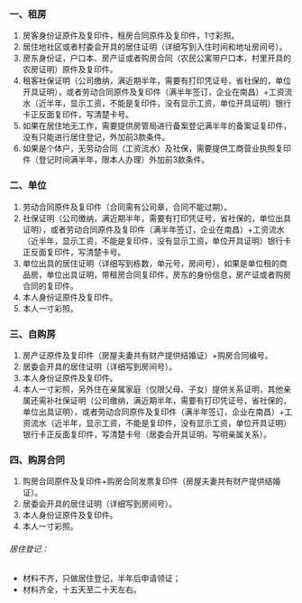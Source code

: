 ### 一、租房
1. 房客身份证原件及复印件，租房合同原件及复印件，1寸彩照。
2. 居住地社区或者村委会开具的居住证明（详细写到入住时间和地址房间号）。
3. 房东身份证，户口本、房产证或者购房合同（农民公寓带户口本，村里开具的农房证明）原件及复印件。
4. 租客社保证明（公司缴纳，满近期半年，需要有打印凭证号，省社保的，单位开具证明），或者劳动合同原件及复印件（满半年签订，企业在南昌）+工资流水（近半年，显示工资，不能是复印件，没有显示工资，单位开具证明）银行卡正反面复印件，写清楚卡号。
5. 如果在居住地无工作，需要提供房管局进行备案登记满半年的备案证复印件，没有只能进行居住登记，外加前3款条件。
6. 如果是个体户，无劳动合同（工资流水）及社保，需要提供工商营业执照复印件（登记时间满半年，限本人办理）外加前3款条件。

### 二、单位
1. 劳动合同原件及复印件（合同需有公司章，合同不能过期）。
2. 社保证明（公司缴纳，满近期半年，需要有打印凭证号，省社保的，单位出具证明），或者劳动合同原件及复印件（满半年签订，企业在南昌）+工资流水（近半年，显示工资，不能是复印件，没有显示工资，单位开具证明）银行卡正反面复印件，写清楚卡号。
3. 单位出具的居住证明（详细写到栋数，单元号，房间号），如果是单位租的商品房，单位出具证明，带租房合同复印件，房东的身份信息，房产证或者购房合同的复印件。
4. 本人身份证原件及复印件。
5. 本人一寸彩照。

### 三、自购房
1. 房产证原件及复印件（房屋夫妻共有财产提供结婚证）+购房合同编号。
2. 居委会开具的居住证明（详细写到房间号）。
3. 本人身份证原件及复印件。
4. 本人一寸彩照，另外住在亲属家庭（仅限父母、子女）提供关系证明，其他亲属还需补社保证明（公司缴纳，满近期半年，需要有打印凭证号，省社保的，单位出具证明），或者劳动合同原件及复印件（满半年签订，企业在南昌）+工资流水（近半年，显示工资，不能是复印件，没有显示工资，单位开具证明）银行卡正反面复印件，写清楚卡号（居委会开具证明，写明亲属关系）。

### 四、购房合同
1. 购房合同原件及复印件+购房合同发票复印件（房屋夫妻共有财产提供结婚证）。
2. 居委会开具的居住证明（详细写到房间号）。
3. 本人身份证原件及复印件。
4. 本人一寸彩照。
###### 居住登记：
- 材料不齐，只做居住登记，半年后申请领证；
- 材料齐全，十五天至二十天左右。